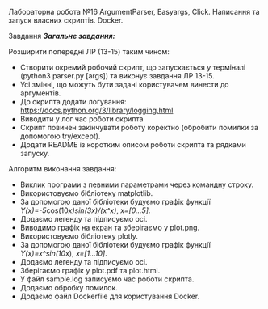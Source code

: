 Лабораторна робота №16
ArgumentParser, Easyargs, Click. Написання та запуск власних скриптів. Docker.

Завдання
***Загальне завдання:***

Розширити попередні ЛР (13-15) таким чином:
- Створити окремий робочий скрипт, що запускається у терміналі (python3 parser.py [args]) та виконує завдання ЛР 13-15.
- Усі змінні, що можуть бути задані користувачем винести до аргументів.
- До скрипта додати логування:
https://docs.python.org/3/library/logging.html
- Виводити у лог час роботи скрипта
- Скрипт повинен закінчувати роботу коректно (обробити помилки за допомогою try/except).
- Додати README із коротким описом роботи скрипта та рядками запуску.


Алгоритм виконання завдання:
- Виклик програми з певними параметрами через командну строку.
- Використовуємо бібліотеку matplotlib.
- За допомогою даної бібліотеки будуємо графік функції *Y(x)=-5*cos(10*x)*sin(3*x)/(x^x)*, *x=[0...5]*.  
- Додаємо легенду та підписуємо осі.
- Виводимо графік на екран та зберігаємо у plot.png.
- Використовуємо бібліотеку plotly.
- За допомогою даної бібліотеки будуємо графік функції *Y(x)=x^sin(10*x), *x=[1...10]*.
- Додаємо легенду та підписуємо осі.
- Зберігаємо графік у plot.pdf та plot.html.
- У файл sample.log записуємо час роботи скрипта.
- Додаємо обробку помилок.
- Додаємо файл Dockerfile для користування Docker.